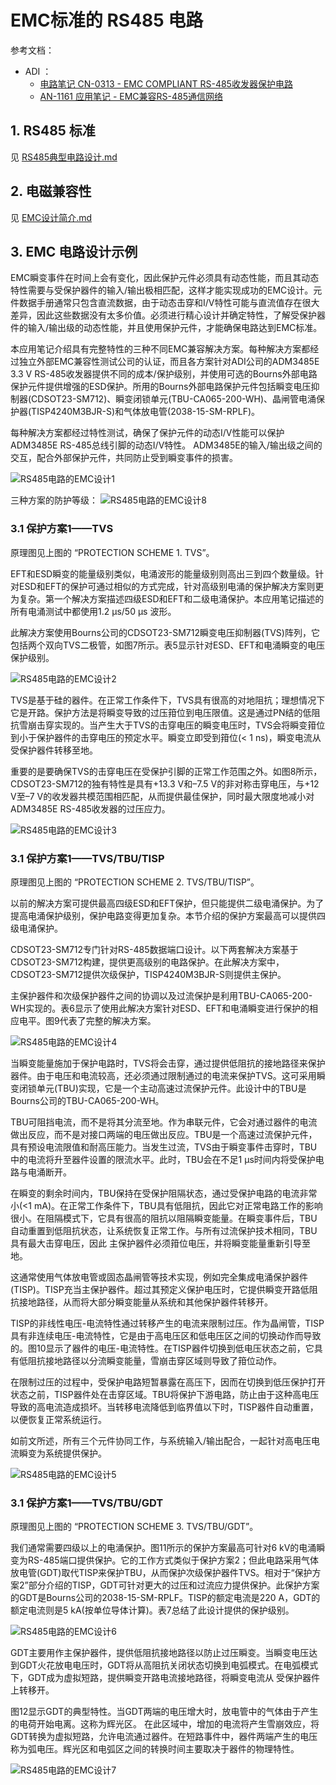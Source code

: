 # EMC标准的 RS485 电路
参考文档：
- ADI ：
    - [电路笔记 CN-0313 - EMC COMPLIANT RS-485收发器保护电路](https://www.analog.com/media/cn/reference-design-documentation/reference-designs/CN0313_cn.pdf)
    - [AN-1161 应用笔记 - EMC兼容RS-485通信网络](https://www.analog.com/media/cn/technical-documentation/application-notes/AN-1161_cn.pdf)

## 1. RS485 标准
见 [RS485典型电路设计.md](./RS485典型电路设计.md#1-rs485-标准)

## 2. 电磁兼容性
见 [EMC设计简介.md](../EMC设计/EMC设计简介.md)

## 3. EMC 电路设计示例
EMC瞬变事件在时间上会有变化，因此保护元件必须具有动态性能，而且其动态特性需要与受保护器件的输入/输出极相匹配，这样才能实现成功的EMC设计。元件数据手册通常只包含直流数据，由于动态击穿和I/V特性可能与直流值存在很大差异，因此这些数据没有太多价值。必须进行精心设计并确定特性，了解受保护器件的输入/输出级的动态性能，并且使用保护元件，才能确保电路达到EMC标准。

本应用笔记介绍具有完整特性的三种不同EMC兼容解决方案。每种解决方案都经过独立外部EMC兼容性测试公司的认证，而且各方案针对ADI公司的ADM3485E 3.3 V RS-485收发器提供不同的成本/保护级别，并使用可选的Bourns外部电路保护元件提供增强的ESD保护。所用的Bourns外部电路保护元件包括瞬变电压抑制器(CDSOT23-SM712)、瞬变闭锁单元(TBU-CA065-200-WH)、晶闸管电涌保护器(TISP4240M3BJR-S)和气体放电管(2038-15-SM-RPLF)。

每种解决方案都经过特性测试，确保了保护元件的动态I/V性能可以保护ADM3485E RS-485总线引脚的动态I/V特性。
ADM3485E的输入/输出级之间的交互，配合外部保护元件，共同防止受到瞬变事件的损害。
    
![RS485电路的EMC设计1](png/RS485电路的EMC设计1.png)

三种方案的防护等级：
![RS485电路的EMC设计8](png/RS485电路的EMC设计8.png)

### 3.1 保护方案1——TVS
原理图见上图的 “PROTECTION SCHEME 1. TVS”。

EFT和ESD瞬变的能量级别类似，电涌波形的能量级别则高出三到四个数量级。针对ESD和EFT的保护可通过相似的方式完成，针对高级别电涌的保护解决方案则更为复杂。第一个解决方案描述四级ESD和EFT和二级电涌保护。本应用笔记描述的所有电涌测试中都使用1.2 μs/50 μs 波形。

此解决方案使用Bourns公司的CDSOT23-SM712瞬变电压抑制器(TVS)阵列，它包括两个双向TVS二极管，如图7所示。表5显示针对ESD、EFT和电涌瞬变的电压保护级别。

![RS485电路的EMC设计2](png/RS485电路的EMC设计2.png)

TVS是基于硅的器件。在正常工作条件下，TVS具有很高的对地阻抗；理想情况下它是开路。保护方法是将瞬变导致的过压箝位到电压限值。这是通过PN结的低阻抗雪崩击穿实现的。当产生大于TVS的击穿电压的瞬变电压时，TVS会将瞬变箝位到小于保护器件的击穿电压的预定水平。瞬变立即受到箝位(< 1 ns)，瞬变电流从受保护器件转移至地。

重要的是要确保TVS的击穿电压在受保护引脚的正常工作范围之外。如图8所示，CDSOT23-SM712的独有特性是具有+13.3 V和–7.5 V的非对称击穿电压，与+12 V至–7 V的收发器共模范围相匹配，从而提供最佳保护，同时最大限度地减小对ADM3485E RS-485收发器的过压应力。

![RS485电路的EMC设计3](png/RS485电路的EMC设计3.png)

### 3.1 保护方案1——TVS/TBU/TISP
原理图见上图的 “PROTECTION SCHEME 2. TVS/TBU/TISP”。

以前的解决方案可提供最高四级ESD和EFT保护，但只能提供二级电涌保护。为了提高电涌保护级别，保护电路变得更加复杂。本节介绍的保护方案最高可以提供四级电涌保护。

CDSOT23-SM712专门针对RS-485数据端口设计。以下两套解决方案基于CDSOT23-SM712构建，提供更高级别的电路保护。在此解决方案中，CDSOT23-SM712提供次级保护，TISP4240M3BJR-S则提供主保护。

主保护器件和次级保护器件之间的协调以及过流保护是利用TBU-CA065-200-WH实现的。表6显示了使用此解决方案针对ESD、EFT和电涌瞬变进行保护的相应电平。图9代表了完整的解决方案。

![RS485电路的EMC设计4](png/RS485电路的EMC设计4.png)

当瞬变能量施加于保护电路时，TVS将会击穿，通过提供低阻抗的接地路径来保护器件。由于电压和电流较高，还必须通过限制通过的电流来保护TVS。这可采用瞬变闭锁单元(TBU)实现，它是一个主动高速过流保护元件。此设计中的TBU是Bourns公司的TBU-CA065-200-WH。

TBU可阻挡电流，而不是将其分流至地。作为串联元件，它会对通过器件的电流做出反应，而不是对接口两端的电压做出反应。TBU是一个高速过流保护元件，具有预设电流限值和耐高压能力。当发生过流，TVS由于瞬变事件击穿时，TBU中的电流将升至器件设置的限流水平。此时，TBU会在不足1 µs时间内将受保护电路与电涌断开。

在瞬变的剩余时间内，TBU保持在受保护阻隔状态，通过受保护电路的电流非常小(<1 mA)。在正常工作条件下，TBU具有低阻抗，因此它对正常电路工作的影响很小。在阻隔模式下，它具有很高的阻抗以阻隔瞬变能量。在瞬变事件后，TBU自动重置到低阻抗状态，让系统恢复正常工作。与所有过流保护技术相同，TBU具有最大击穿电压，因此
主保护器件必须箝位电压，并将瞬变能量重新引导至地。

这通常使用气体放电管或固态晶闸管等技术实现，例如完全集成电涌保护器件(TISP)。TISP充当主保护器件。超过其预定义保护电压时，它提供瞬变开路低阻抗接地路径，从而将大部分瞬变能量从系统和其他保护器件转移开。

TISP的非线性电压-电流特性通过转移产生的电流来限制过压。作为晶闸管，TISP具有非连续电压-电流特性，它是由于高电压区和低电压区之间的切换动作而导致的。图10显示了器件的电压-电流特性。在TISP器件切换到低电压状态之前，它具有低阻抗接地路径以分流瞬变能量，雪崩击穿区域则导致了箝位动作。

在限制过压的过程中，受保护电路短暂暴露在高压下，因而在切换到低压保护打开状态之前，TISP器件处在击穿区域。TBU将保护下游电路，防止由于这种高电压导致的高电流造成损坏。当转移电流降低到临界值以下时，TISP器件自动重置，以便恢复正常系统运行。

如前文所述，所有三个元件协同工作，与系统输入/输出配合，一起针对高电压电流瞬变为系统提供保护。

![RS485电路的EMC设计5](png/RS485电路的EMC设计5.png)

### 3.1 保护方案1——TVS/TBU/GDT
原理图见上图的 “PROTECTION SCHEME 3. TVS/TBU/GDT”。

我们通常需要四级以上的电涌保护。图11所示的保护方案最高可针对6 kV的电涌瞬变为RS-485端口提供保护。它的工作方式类似于保护方案2；但此电路采用气体放电管(GDT)取代TISP来保护TBU，从而保护次级保护器件TVS。相对于“保护方案2”部分介绍的TISP，GDT可针对更大的过压和过流应力提供保护。此保护方案的GDT是Bourns公司的2038-15-SM-RPLF。TISP的额定电流是220 A，GDT的额定电流则是5 kA(按单位导体计算)。表7总结了此设计提供的保护级别。

![RS485电路的EMC设计6](png/RS485电路的EMC设计6.png)

GDT主要用作主保护器件，提供低阻抗接地路径以防止过压瞬变。当瞬变电压达到GDT火花放电电压时，GDT将从高阻抗关闭状态切换到电弧模式。在电弧模式下，GDT成为虚拟短路，提供瞬变开路电流接地路径，将瞬变电流从
受保护器件上转移开。

图12显示GDT的典型特性。当GDT两端的电压增大时，放电管中的气体由于产生的电荷开始电离。这称为辉光区。
在此区域中，增加的电流将产生雪崩效应，将GDT转换为虚拟短路，允许电流通过器件。在短路事件中，器件两端产生的电压称为弧电压。辉光区和电弧区之间的转换时间主要取决于器件的物理特性。

![RS485电路的EMC设计7](png/RS485电路的EMC设计7.png)